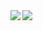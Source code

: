 <a href="https://github.com/anuraghazra/github-readme-stats">
  <img align="left" src="https://github-readme-stats.vercel.app/api?username=hashi-02&count_private=true&show_icons=true&theme=dark&custom_title=Hashi-02's Github Stats" />
</a>
<a href="https://github.com/anuraghazra/github-readme-stats">
  <img align="left" src="https://github-readme-stats.vercel.app/api/top-langs/?username=hashi-02&theme=dark&layout=compact" />
</a>
